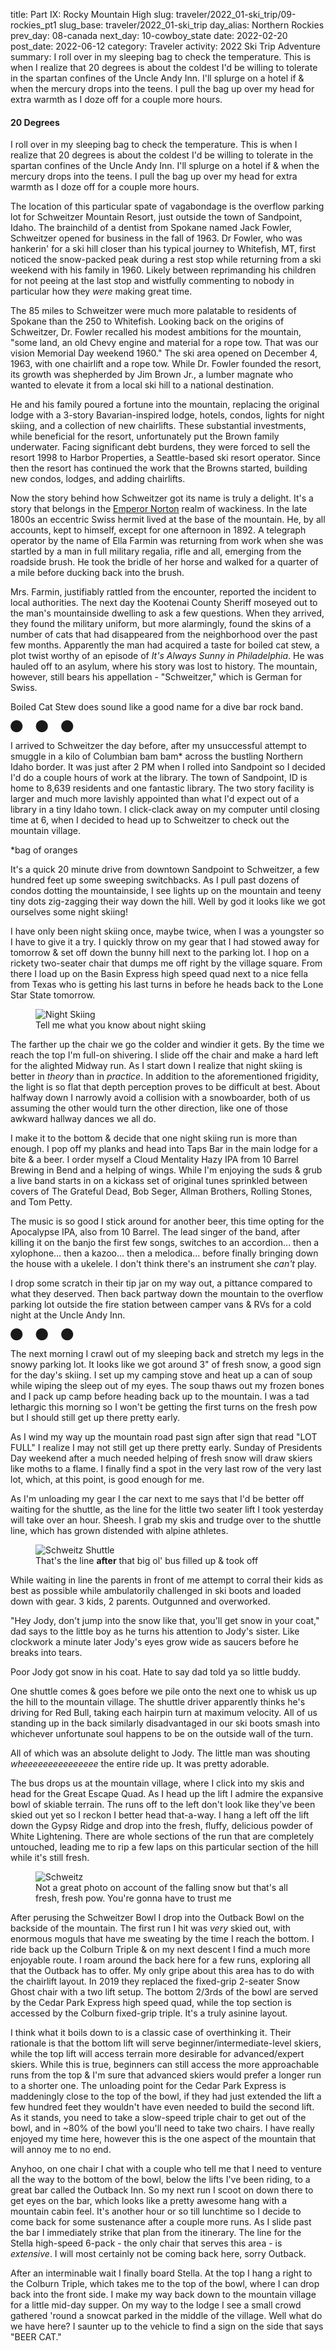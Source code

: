title: Part IX: Rocky Mountain High
slug: traveler/2022_01-ski_trip/09-rockies_pt1
slug_base: traveler/2022_01-ski_trip
day_alias: Northern Rockies
prev_day: 08-canada
next_day: 10-cowboy_state
date: 2022-02-20
post_date: 2022-06-12
category: Traveler
activity: 2022 Ski Trip Adventure
summary: I roll over in my sleeping bag to check the temperature. This is when I realize that 20 degrees is about the coldest I'd be willing to tolerate in the spartan confines of the Uncle Andy Inn. I'll splurge on a hotel if & when the mercury drops into the teens. I pull the bag up over my head for extra warmth as I doze off for a couple more hours.

<h4 class="article-subheader">20 Degrees</h4>
I roll over in my sleeping bag to check the temperature. This is when I realize
that 20 degrees is about the coldest I'd be willing to tolerate in the spartan
confines of the Uncle Andy Inn. I'll splurge on a hotel if & when the mercury
drops into the teens. I pull the bag up over my head
for extra warmth as I doze off for a couple more hours.

The location of this particular spate of vagabondage is the overflow parking lot
for Schweitzer Mountain Resort, just outside the town of Sandpoint, Idaho. The
brainchild of a dentist from Spokane named Jack Fowler, Schweitzer opened for business
in the fall of 1963. Dr Fowler, who was hankerin' for a ski hill closer than his typical
journey to Whitefish, MT, first noticed the snow-packed peak during a rest
stop while returning from a ski weekend with his family in 1960. Likely
between reprimanding his children for not peeing at the last stop and wistfully
commenting to nobody in particular how they *were* making great time.

The 85 miles to Schweitzer were much more palatable to residents of Spokane than
the 250 to Whitefish. Looking back on the origins of Schweitzer, Dr. Fowler
recalled his modest ambitions for the mountain, "some land, an old Chevy engine
and material for a rope tow. That was our vision Memorial Day weekend 1960." The
ski area opened on December 4, 1963, with one chairlift and a rope tow. While
Dr. Fowler founded the resort, its growth was shepherded by
Jim Brown Jr., a lumber magnate who wanted to elevate it from a local
ski hill to a national destination.

He and his family poured a fortune into the mountain, replacing the original
lodge with a 3-story Bavarian-inspired lodge, hotels, condos, lights for night
skiing, and a collection of new chairlifts. These substantial investments, while
beneficial for the resort, unfortunately put the Brown family underwater. Facing
significant debt burdens, they were forced to sell the resort 1998 to Harbor
Properties, a Seattle-based ski resort operator. Since then the resort has
continued the work that the Browns started, building new condos, lodges, and
adding chairlifts.

Now the story behind how Schweitzer got its name is truly a delight. It's a
story that belongs in the
<a href="/traveler/2022_01-ski_trip/03-wine.html?id=gg-bridge" target="_blank" rel="noopener noreferrer">Emperor Norton</a>
realm of wackiness. In the late 1800s an eccentric Swiss hermit lived at the base of
the mountain. He, by all accounts, kept to himself, except for one afternoon in
1892. A telegraph operator by the name of Ella Farmin was returning from work
when she was startled by a man in full military regalia, rifle and all, emerging
from the roadside brush. He took the bridle of her horse and walked for a
quarter of a mile before ducking back into the brush.

Mrs. Farmin, justifiably rattled from the encounter, reported the incident to
local authorities. The next day the Kootenai County Sheriff moseyed out to
the man's mountainside dwelling to ask a few questions. When they arrived, they
found the military uniform, but more alarmingly, found the skins of a
number of cats that had disappeared from the neighborhood over the past few
months. Apparently the man had acquired a taste for boiled cat stew, a plot
twist worthy of an episode of *It's Always Sunny in Philadelphia*. He was hauled
off to an asylum, where his story was lost to history. The mountain, however,
still bears his appellation - "Schweitzer," which is German for Swiss.

Boiled Cat Stew does sound like a good name for a dive bar rock band.

<p class="section-divider my-4">&#11044;&emsp;&ensp;&#11044;&emsp;&ensp;&#11044;</p>

I arrived to Schweitzer the day before, after my unsuccessful attempt to smuggle
in a kilo of Columbian bam bam\* across the bustling Northern Idaho border. It
was just after 2 PM when I rolled into Sandpoint so I decided I'd do a couple
hours of work at the library. The town of Sandpoint, ID is home to 8,639
residents and one fantastic library. The two story facility is larger and much
more lavishly appointed
than what I'd expect out of a library in a tiny Idaho town. I click-clack away
on my computer until closing time at 6, when I decided to head up to Schweitzer
to check out the mountain village.

\*bag of oranges

It's a quick 20 minute drive from downtown Sandpoint to Schweitzer, a few
hundred feet up some sweeping switchbacks. As I pull past dozens of
condos dotting the mountainside, I see lights up on the mountain and teeny
tiny dots zig-zagging their way down the hill. Well by
god it looks like we got ourselves some night skiing!

I have only been night skiing once, maybe twice, when I was a youngster so I
have to give it a try. I quickly throw on my gear that I had stowed away for
tomorrow & set off down the bunny hill next to the parking lot. I hop on a
rickety two-seater chair that dumps me off right by the village square. From there I load up
on the Basin Express high speed quad next to a nice fella from Texas who is
getting his last turns in before he heads back to the Lone Star State tomorrow.

<figure class="figure container-fluid">
  <img class="figure-img img-fluid mt-2 rounded" src="/theme/images/traveler/2022_01-ski_trip/rock1_night_skiing.jpeg" alt="Night Skiing">
  <figcaption class="figure-caption">Tell me what you know about night skiing</figcaption>
</figure>

The farther up the chair we go the colder and windier it gets. By the time we
reach the top I'm full-on shivering. I slide off the chair and make a hard left
for the alighted Midway run. As I start down I realize that night skiing
is better in *theory* than in *practice*. In addition to the aforementioned
frigidity, the light is so flat that depth perception proves to be difficult at
best. About halfway down I narrowly avoid a collision with a snowboarder, both of
us assuming the other would turn the other direction, like one of those awkward
hallway dances we all do.

I make it to the bottom & decide that one night skiing run is more than enough.
I pop off my planks and head into Taps Bar in the main lodge for
a bite & a beer. I order myself a Cloud Mentality Hazy IPA from 10 Barrel
Brewing in Bend and a helping of wings. While I'm enjoying the suds & grub a
live band starts in on a kickass set of original tunes sprinkled between covers
of The Grateful Dead, Bob Seger, Allman Brothers, Rolling Stones, and Tom Petty.

The music is so good I stick around for another beer, this time opting for the
Apocalypse IPA, also from 10 Barrel. The lead singer of the band, after killing
it on the banjo the first few songs, switches to an accordion... then a
xylophone... then a kazoo... then a melodica... before finally bringing
down the house with a ukelele. I don't think there's an instrument she *can't*
play.

I drop some scratch in their tip jar on my way out, a pittance compared to what
they deserved. Then back partway down the mountain to the overflow parking lot
outside the fire station between camper vans & RVs for a cold night
at the Uncle Andy Inn.

<p class="section-divider my-4">&#11044;&emsp;&ensp;&#11044;&emsp;&ensp;&#11044;</p>

The next morning I crawl out of my sleeping back and stretch my legs in the
snowy parking lot. It looks like we got around 3" of fresh snow, a
good sign for the day's skiing. I set up my camping stove and heat up a can of
soup while wiping the sleep out of my eyes. The soup thaws out my frozen bones
and I pack up camp before heading back up to
the mountain. I was a tad lethargic this morning so I won't be getting the first
turns on the fresh pow but I should still get up there pretty early.

As I wind my way up the mountain road past sign after sign that read "LOT FULL" I
realize I may not still get up there pretty early. Sunday of Presidents Day
weekend after a much needed helping of fresh snow will draw skiers like moths to
a flame. I finally find a spot in the very last row of the very last lot, which,
at this point, is good enough for me.

As I'm unloading my gear I the car next to me says that I'd be better off
waiting for the shuttle, as the line for the little two seater lift I took
yesterday will take over an hour. Sheesh. I grab my skis and trudge over to the
shuttle line, which has grown distended with alpine athletes.

<figure class="figure">
  <img class="figure-img img-fluid mt-2 rounded" src="/theme/images/traveler/2022_01-ski_trip/rock1_shuttle.jpeg" alt="Schweitz Shuttle">
  <figcaption class="figure-caption">That's the line <b>after</b> that big ol'
	bus filled up & took off</figcaption>
</figure>

While waiting in line the parents in front of me attempt to corral their kids as
best as possible while ambulatorily challenged in ski boots and loaded down with
gear. 3 kids, 2 parents. Outgunned and overworked.

"Hey Jody, don't jump into the snow like that, you'll get snow in your coat,"
dad says to the little boy as he turns his attention to Jody's sister. Like
clockwork a minute later Jody's eyes grow wide as saucers before he breaks into
tears.

Poor Jody got snow in his coat. Hate to say dad told ya so little buddy.

One shuttle comes & goes before we pile onto the next one to whisk us up the
hill to the mountain village. The shuttle driver apparently thinks he's
driving for Red Bull, taking each hairpin turn at maximum velocity. All
of us standing up in the back similarly disadvantaged in our ski boots smash
into whichever unfortunate soul happens to be on the outside wall of the turn.

All of which was an absolute delight to Jody. The little man was shouting
*wheeeeeeeeeeeeeee* the entire ride up. It was pretty adorable.

The bus drops us at the mountain village, where I click into my skis and head
for the Great Escape Quad. As I head up the lift I admire the expansive bowl
of skiable terrain. The runs off to the left don't look like they've been skied
out yet so I reckon I better head that-a-way. I hang a left off the lift down
the Gypsy Ridge and drop into the fresh, fluffy, delicious powder of White
Lightening. There are whole sections of the run that are completely untouched,
leading me to rip a few laps on this particular section of the hill while it's
still fresh.

<figure class="figure">
  <img class="figure-img img-fluid mt-2 rounded" src="/theme/images/traveler/2022_01-ski_trip/rock1_schweitz.jpeg" alt="Schweitz">
  <figcaption class="figure-caption">Not a great photo on account of the falling
	snow but that's all fresh, fresh pow. You're gonna have to trust me</figcaption>
</figure>

After perusing the Schweitzer Bowl I drop into the Outback Bowl on the
backside of the mountain. The first run I hit was *very* skied out, with
enormous moguls that have me sweating by the time I reach the bottom. I ride
back up the Colburn Triple & on my next descent I find a much more enjoyable
route. I roam around the back here for a few runs, exploring all that the
Outback has to offer. My only gripe about this area has to do with the
chairlift layout. In 2019 they replaced the fixed-grip 2-seater Snow Ghost chair
with a two lift setup. The bottom 2/3rds of the bowl are served by the Cedar
Park Express high speed quad, while the top section is accessed by the Colburn
fixed-grip triple. It's a truly asinine layout. 

I think what it boils down to is a classic case of overthinking it. Their
rationale is that the bottom lift will serve beginner/intermediate-level skiers,
while the top lift
will access terrain more desirable for advanced/expert skiers. While this is
true, beginners can still access the more approachable runs from the top & I'm sure
that advanced skiers would prefer a longer run to a shorter one. The unloading
point for the Cedar Park Express is maddeningly close to the top of the bowl, if
they had just extended the lift a few hundred feet they wouldn't have even
needed to build the second lift. As it stands, you need to take a slow-speed
triple chair to get out of the bowl, and in ~80% of the bowl you'll need to take
two chairs. I
have really enjoyed my time here, however this is the one aspect of the
mountain that will annoy me to no end.

Anyhoo, on one chair I chat with a couple who tell me that I need to
venture all the way to the bottom of the bowl, below the lifts I've
been riding, to a great bar called the Outback Inn. So my next run I scoot on
down there to get eyes on the bar, which looks like a pretty awesome hang with a
mountain cabin feel. It's another hour or so till lunchtime so I decide to come
back for some sustenance after a couple more runs. As I slide past the bar I
immediately strike that plan from the itinerary. The line for the Stella
high-speed 6-pack - the only chair that serves this area - is *extensive*. I
will most certainly not be coming back here, sorry Outback.

After an interminable wait I finally board Stella. At the top I hang a right to
the Colburn Triple, which takes me to the top of the bowl, where I can drop back
into the front side. I make my way back down to the mountain village for a
little mid-day supper. On my way to the lodge I see a small crowd gathered
'round a snowcat parked in the middle of the village. Well what do we have
here? I saunter up to the vehicle to find a sign on the side that says "BEER CAT."

<div style="width:80%; height:0; padding-bottom:60%; position:relative; margin: 0 auto;">
	<div class="tenor-gif-embed" data-postid="18418528" data-share-method="host" data-aspect-ratio="1.43498" data-width="100%"></div>
	<script type="text/javascript" async src="https://tenor.com/embed.js"></script>
</div>

10 Barrel Brewing teamed up with pro snowboarder and amateur handyman Mike
Basich to create a beer bar on wheels... Or, rather, tracks. He documented the
process of building out the Beer Cat, have a look.

<iframe class="col-12 video-div mb-3" height="400" src="https://www.youtube.com/embed/K56Bm8L9FRg" title="YouTube video player" frameborder="0" allow="accelerometer; autoplay; clipboard-write; encrypted-media; gyroscope; picture-in-picture" allowfullscreen></iframe>

I scoot up to the Cat and order myself a Nature Calls Mountain IPA. I enjoy the
tasty suds on the brick-lined streets of Schweitzer Village, the first beer I've
ever enjoyed from a snow-based conveyance.

<figure class="figure">
  <div class="row">
    <div class="col-6">
      <img class="figure-img img-fluid mt-2 rounded" src="/theme/images/traveler/2022_01-ski_trip/rock1_beer_cat1.JPEG" alt="Beer Cat">
    </div>
    <div class="col-6">
      <img class="figure-img img-fluid mt-2 rounded" src="/theme/images/traveler/2022_01-ski_trip/rock1_beer_cat2.JPEG" alt="Beer Cat">
    </div>
  </div>
  <figcaption class="figure-caption">DO get mobile!</figcaption>
</figure>

After lunch I make my way up to the Lakeview Triple chair, which access some
great advanced terrain at the top of the Schweitzer Bowl. The line for the chair
is non-existent and the snow is fantastic. I take 5-6 spins over here, my only
complaint being the brevity of the runs. I finish out the day exploring the rest
of the Schweitzer Bowl before calling it a day. A respectable 24,525 vertical
feet.

I unstrap the planks and take a load off with a Schweitzer Apr&egrave;s pilsner
at Taps. Sometimes a beer just hits different after a day of hard skiing. After
savoring the cold cruiser I make my way down to the car for the short drive to
Spokane, WA. My friend and former co-worker Matt and his lovely wife Caitlin
have graciously opened their home to this scraggly rambler living off the road.
After sleeping in my car last night I am certainly not too proud to take them up
on it.

<h4 class="article-subheader">Spokane</h4>

<iframe src="https://www.google.com/maps/embed?pb=!1m28!1m12!1m3!1d737433.4289185206!2d-117.38445771520384!3d48.02071607830927!2m3!1f0!2f0!3f0!3m2!1i1024!2i768!4f13.1!4m13!3e0!4m5!1s0x5363ce33bcca5687%3A0x6b38ae96d701aeee!2sSchweitzer%2C%20Schweitzer%20Mountain%20Road%2C%20Sandpoint%2C%20ID!3m2!1d48.367975699999995!2d-116.62274409999999!4m5!1s0x5361de8fa7347d63%3A0xc3a62004f5d8a26a!2sLiberty%20Lake%2C%20WA!3m2!1d47.6743428!2d-117.1124241!5e1!3m2!1sen!2sus!4v1657280051906!5m2!1sen!2sus" width="100%" height="450" style="border:0;" allowfullscreen="" loading="lazy" referrerpolicy="no-referrer-when-downgrade" class="my-3"></iframe>

My consummate hosts moved to Hooptown USA in the summer of 2021, when Caitlin
matriculated to the
Elson S. Floyd College of Medicine at Wazzu-Spokane. It's a nice, easy 90 minute
drive to their place, where I roll up
just before suppertime. I am greeted at the door by their adorable dog Barley,
who gets a full complement of scratches and pets. The human residents receive
hugs. It's been a few years since we've seen each other so we have plenty to
catch up on. Matt mostly about groundbreaking developments in protein powder
technology and bicep curl techniques*; Caitlin about her studies and how much of
the Krebs Cycle she can recall.

*We actually had many substantive, erudite conversations. Matt is a great dude.
I'm just contractually obligated to make jokes about his beefcakery. It is in no
way a feeble attempt to deflect feelings of envious inadequacy related to his
ceaseless accumulation of sculpted, lean mass. I would never.

<figure class="figure">
  <img class="figure-img img-fluid mt-2 rounded" src="/theme/images/traveler/2022_01-ski_trip/rock1_barley.jpeg" alt="Barley">
  <figcaption class="figure-caption">Don't act coy with me!</figcaption>
</figure>

I worked up an appetite on the slopes so we load up and head to Daft
Badger Brewing for supper just across the Idaho border in Couer d'Alene. I
order myself the pulled pork sandwich and a Mosaic SMASH IPA to warsh it down.
We continue to reminisce over dinner, waxing poetic about the halcyon days of
the San Antonio office. *Those were the days.*

After supper we head back to the house & chat a bit more before hitting the
sack. The next morning I wake up & rumble into the kitchen for some coffee.

"Mornin!" Caitlin cheerily greets me as she fixes me a cup o' joe. "Have you
ever heard of Lookout Pass?"

"Sure haven't"

"It's a little local ski area about an hour from here, I just read that they got
a foot of fresh snow last night."

<div style="width:80%; height:0; padding-bottom:65%; position:relative; margin: 0 auto;">
	<iframe src="https://giphy.com/embed/CUbiYQbsKSGAM" width="100%" height="100%" style="position:absolute" frameBorder="0" class="giphy-embed" allowFullScreen></iframe>
</div>

I'm out the door before they can even say bye. The ski area is 80 miles straight
down I-80 East. The road is a bit slick in patches but nothin' the ol' Nissan
can't handle. I arrive to find the parking lot completely full, with snowplows
clearing spots in the overflow area. I gear up and make the long trudge up a slight
incline to the lodge. I purchase a modestly priced day pass and slide down to
the Peak 1 Quad.

I hop on the chair & start chatting with a couple fellas who also made the
drive over from Spokane this morning. I ask advice for a first timer & they
tell me the Big Dipper run on the North Side has been
skiing great. We reach the top & I thank them for their intel and head towards
Big Dipper. Or so I thought. I get a little turned
around and bomb down a run by the name of Hercules instead. To be fair with a
foot of fresh snow it really doesn't matter which run you go down, it's going to
be epic. Hercules is a pretty kickass name anyhow.

<figure class="figure">
	<div style="width: 60%; position: relative; margin: 0 auto;">
		<img class="figure-img img-fluid mt-2 rounded" src="/theme/images/traveler/2022_01-ski_trip/rock1_lookout.jpeg" alt="Lookout Pass">
		<figcaption class="figure-caption">The good stuff</figcaption>
	</div>
</figure>

In a stark contrast to the corporate ski resorts I've been frequenting with my
Ikon, Lookout Pass has a local mountain charm. No glitz. No glamor. Just good, hard
skiing. It's the kind of place from 80s ski movies where everyone knows each
other, drinks cheap beer, and plots against the evil corporate developers planning
to turn the mountain into a Starbucks.

The lifts don't run as fast as the high speed quads & 6-packs, but that just
leaves more time for chatting with the locals. And it's mostly locals here at
this little hill on the Idaho-Montana border. And when I say on the border I
mean *on the border*. Half of the runs are in Idaho & half are in Montana. I
didn't hear any jawing from Idaho or Montana residents about which runs are
better but I have to imagine it
occurs. At least if people as immature as I live 'round these parts.

All of the runs trundle away from the same peak in different directions, so
you don't really need a trail map. You just throw yourself off the top until
you reach a lift & ride it back up. It would seem impossible to get lost here
but I'd put it at even odds that my mother would somehow find a way. Whatever
the case, it makes for a very symmetrical elevation trace on SkiTracks.

<figure class="figure">
  <div class="row">
    <div class="col-6">
      <img class="figure-img img-fluid mt-2 rounded" src="/theme/images/traveler/2022_01-ski_trip/rock1_lookout_trax.JPEG" alt="Lookout Pass">
    </div>
    <div class="col-6">
      <img class="figure-img img-fluid mt-2 rounded" src="/theme/images/traveler/2022_01-ski_trip/rock1_schweitz_trax.JPEG" alt="Schweitzer">
    </div>
  </div>
  <figcaption class="figure-caption">Lookout Pass on the left up-down-up-down.
	Yesterday's stats at Schweitzer on right for comparison. 825' avg. vertical vs
	1,290' avg. vertical.</figcaption>
</figure>

None of which is to say that the skiing is subpar. I would love to have this as
my local mountain. And this is the best snow I've had the entire trip. I am
happy as a hippo.

<figure class="figure">
  <img class="figure-img img-fluid mt-2 rounded" src="/theme/images/traveler/2022_01-ski_trip/rock1_lookout_map.jpeg" alt="Lookout Pass">
  <figcaption class="figure-caption">A real state-straddler</figcaption>
</figure>

I spend the afternoon cruising the wide open bowl on the frontside of the
mountain, occasionally popping into some nice glades with beautiful fluffy
powder. As the day comes to a close I just continue my final run past the lodge
and through the snowy parking lot all the way to my car. Thank goodness the
whole lot slopes downhill, skiing in two different states in a single day can
really take it out of you!

I encounter a minor snafu while loading up my gear when my rooftop cargo box
won't lock. It's about 10 degrees outside, which turns my poor hands into
icicles while trying to torque the little key. I curse the obstinate cargo box,
reluctant to release the key from its labyrinthine chamber. I capitulate before
catching frostbite and duck into the car for about 10 minutes to warm up my
paws. The second try is a charm, but not without a significant struggle and more
cursing.

I make it back to Matt & Caitlin's before sundown, just as Muscle Milk Matt is
heading to the gym. He invites me to join him as the gymnasium has a hot tub
where I can soak my sore muscles. Y'damn right. We check in at the front
counter, where I pay the $10 vigorish for a day pass. I head to the locker room
to change into my trunks before a hastily scribbled sign triggers an overwhelming
tsunami of despair in my soul.

SPA TEMPORARILY OUT OF ORDER. SORRY FOR THE INCONVENIENCE.

Sunofabitch.

I was really looking forward to stewing in a sweltry pool of stagnant water with
a group of septuagenarians. Well at least my chance of catching MRSA has dropped
precipitously. I wait in the lobby while Matt gets his swole on, never one to
get in the way of a fellow brother in iron's gainzzz. After the gym we head back
to the house for Barley's birthday dinner. We give the birthday girl all the
love & affection she deserves.

<figure class="figure">
  <div class="row">
    <div class="col-6">
      <img class="figure-img img-fluid mt-2 rounded" src="/theme/images/traveler/2022_01-ski_trip/rock1_barley_bday1.JPG" alt="Barley">
    </div>
    <div class="col-6">
      <img class="figure-img img-fluid mt-2 rounded" src="/theme/images/traveler/2022_01-ski_trip/rock1_barley_bday2.JPG" alt="Barley">
    </div>
  </div>
  <figcaption class="figure-caption">A dignified dame</figcaption>
</figure>

The next morning we\* brainstorm the day's Wordle over coffee. One of Caitlin's
classes has organized a Wordle competition and she's near the top of the pack.
After a few minutes of deliberations, we\*\* solve the puzzle on the second try.
An outstanding result that will keep her near the top of the leaderboard. That's
trusting the process.

\*I contributed nothing of value

\*\*Again, I'm using the first-person point of view very liberally here

After the big win Matt agrees to stand in as tour guide for the cosmopolis of
Spokane. We make the short drive into town and start with lunch at an
outstanding Thai place. After Xāh̄ār klāngwạn we head to the center of downtown for a spate of
aimless ambling. We cruise through Riverside Park, past art installations and
pavilions towards the sounds of crashing water.

We stop at A Place of Truths Plaza, a viewpoint overlooking the lower Spokane
Falls and the graceful arches of the Monroe Street Bridge. Bridge you say?

<figure class="figure">
  <img class="figure-img img-fluid mt-2 rounded" src="/theme/images/traveler/2022_01-ski_trip/rock1_spokane.jpeg" alt="Spokane">
  <figcaption class="figure-caption">At least John Stockton had a nice view
	while not learning about vaccinology</figcaption>
</figure>

The Monroe Street Bridge spans 896 feet over the Spokane River, the longest
concrete arch bridge in the US and third longest in the world when it was
completed in 1911. The stately bridge was designed by Spokane City Engineer
John Chester Ralston, supervised by city engineers, and built by local labor
crews, a truly home-grown masterpiece. The bridge also sports pedestrian
walkways on either side, complete with covered pavilions boasting
life-sized bas-relief bison skulls at each pier point of the main arch. I'll
never tire of the elegant shape of an arch bridge.

<figure class="figure">
  <img class="figure-img img-fluid mt-2 rounded" src="/theme/images/traveler/2022_01-ski_trip/rock1_spokane_skull.jpeg" alt="Bridge skull">
  <figcaption class="figure-caption">Not my picture, but you get the idea</figcaption>
</figure>

After admiring Spokane's civic achievements we stroll over to the Washington
Water Power building, the former site of a hydroelectric generation plant
built in 1890. Like a
couple of scofflaws we step over a chain alerting us that the park is closed due
to the snowy conditions. We walk right up to the water's edge for a better view
of the falls. A sharp gust blows off the river that chills us to the bone. Yeah, I
think I've had enough of the park. We set off back towards the car,
straight into the teeth of an unrelenting wind. By the time we make it back my
body is shivering like a wobbly washing machine on spin cycle.

Then it's back to the homestead for my last night in Spokane, which *totally*
sounds like a country song.

<p class="mx-4 fst-italic">
	Watchin' our breath in the cold mountain night<br>
	Sayin' without knowin' it's gonna be all right<br>
	Layin' in the arms of my sweetheart LuAnne<br>
	Tonight is all we got, it's my last night in Spokane
</p>

Or somethin' like that.

Just gotta find a nice young lady named LuAnne

Back at the house we have supper before a couple games of Dominion. It's my first
time playing so I certainly don't win but it's a lot of fun. It's easy to set
up, the games are quick, and the permutations are nearly infinite so you can't
just hone in on a certain strategy. This is a game I will definitely be
purchasing. After getting demolished one final time I hit the sack to rest up
for my drive tomorrow.

Cousin Randy is flying into Bozeman tomorrow for a few days of skiing Big Sky
with me. His flight is scheduled for 12 noon and the drive is 6 hours, which
means I'll have to leave at 5 AM to beat him there, accounting for the timezone
change, of course. We'll see about that.

<h4 class="article-subheader">Big Sky Bound</h4>
My alarm squawks bright & early and I lethargically peel myself out of bed after
a few smashes of that snooze button. My torpor continues as I languidly load
the car and shove off right at 6:30. Sorry Rand, at least the views from the
BZN airport are amazing.

The directions from Google Maps are pretty straightforward.

1. Get on I-90 E.
2. Follow I-90 for 375 miles to exit 299.
3. Follow Airway Blvd to Gallatin Field Rd.

I think I can figure that out.

<iframe src="https://www.google.com/maps/embed?pb=!1m28!1m12!1m3!1d6053845.564126982!2d-118.61247497213746!3d46.656968705916114!2m3!1f0!2f0!3f0!3m2!1i1024!2i768!4f13.1!4m13!3e0!4m5!1s0x5361de8fa7347d63%3A0xc3a62004f5d8a26a!2sLiberty%20Lake%2C%20WA!3m2!1d47.6743428!2d-117.1124241!4m5!1s0x534538730bf6a29d%3A0xc00073ee50bbeaeb!2sBozeman%20Yellowstone%20International%20Airport%20BZN%2C%20850%20Gallatin%20Field%20Rd%2C%20Belgrade%2C%20MT%2059714!3m2!1d45.7784043!2d-111.1612273!5e1!3m2!1sen!2sus!4v1657320472039!5m2!1sen!2sus" width="100%" height="450" style="border:0;" allowfullscreen="" loading="lazy" referrerpolicy="no-referrer-when-downgrade"></iframe>

About 20 miles east of town I pass by the beautiful vistas of Lake Couer d'Alene,
which was completely obscured by snow the other day when I rolled through on my
way to Lookout Pass. Which, speak of the devil, I pass right by about
60 more miles down the road.

As I'm winding through the Rattlesnake Mountains of the Lolo National Forest I
glance down at my car's thermometer.

***-17&deg;F***.

Holy smokes.

Speaking of smoke, it's so cold outside that the frigid waters of the St. Regis
River are smoking like a hot tub. The heat from my body has
created a thin layer of ice on the inside of my window. It's not
just cold, it's *fucking cold*.

<figure class="figure">
  <img class="figure-img img-fluid mt-2 rounded" src="/theme/images/traveler/2022_01-ski_trip/rock1_bs_window.jpeg" alt="Window ice">
  <figcaption class="figure-caption">First time I've ever seent that</figcaption>
</figure>

About 15 minutes from the airport I get a text from Randy that they just landed.
Looks like I'm not the only one running late today. I pull up to the terminal
to wait for Rand to emerge.

And wait...

And wait...

It's nearly 45 minutes before he
steps out into the brisk Montana air. We'll just blame their laggardly baggage
handling system on supply chain issues. Or wait, is it that nobody wants to work
anymore? Has to be one of those. They seem to assuage all episodes of
disproportionate indignation these days.

I give Randy a big bear hug & load his gear into the car. We set our course for
the Mountainview Lodge a few miles north of downtown Bozeman, one of the very few
reasonable accommodation options. The most modestly priced room in
downtown Bozeman is over $600/night and if we want to get near the ski hill it
would set us back over a grand. This is my fourth time coming to Big Sky and I
have never seen prices even approach this level of lunacy. I've always stayed
right by the mountain for a decent rate. Hell last year we got a ski-in/ski-out
joint. This time we'll have to drive nearly an hour each way. Dadgum.

We drop our bags at the hotel and head towards downtown Bozeman, a delightful little
mountain town with stone buildings, ski shops, saloons, and boutique stores
where you can spend a small fortune trying to look like a cowboy caricature from
Yellowstone. Speaking of which, as we near downtown Randy asks how far it is to
Yellowstone. I know the north entrance is just south of here a piece and after consulting
Google Maps it appears to be an hour and a half. Since we have nothing better to
do we decide to bomb down there to check it out.

We head east for 25 miles to the Yellowstone River Valley, just to the east of
the Gallatin Canyon, home of Big Sky. We are treated to stunning views of two
dramatic ridges of mountain peaks flanking a wide valley dotted with farms. As
we're driving we begin to notice the road conditions deteriorating. Before we
know it the entire road is covered in a layer of snow & ice. The sun is starting
to sink low in the sky & we find out that it will set just after we get to the
park. So it will be cold, we won't be able to see much at the park, and the entire drive
back to Bozeman will be in the dark. After a quick discussion we make the
prudent decision to cut our losses & turn back now.

We probably should have thought of that before setting off on this foolish
endeavor, but sometimes you just gotta give into your impulses. And we got some
great views anyhow.

We make it back to the hotel and decide to have supper at the 19th Hole Bar &
Grill right next door. I order myself a Haze Trip Hazy IPA from Bozeman
Brewing and a jerk mango chicken sandwich that's surprisingly good for a little
pub-grub watering hole on the outskirts of town. After supper we hit the sack,
ready for some Big Sky skiing.

<p class="section-divider my-4">&#11044;&emsp;&ensp;&#11044;&emsp;&ensp;&#11044;</p>
"Well the crazy bastard actually did it"

"Huh?"

"Putin. He invaded Ukraine this morning"

"Well shit, that's not good"

We lethargically pull on our ski gear while watching the news and doomscrolling
Twitter. We head down to the lobby for some coffee & brekky before our southerly
trip to the heart of the Madison Range. As we emerge from the sliding doors of
the hotel the needle of a thermometer catches my attention. 0&deg;F. It's gonna
be a cold one out there.

<figure class="figure">
  <img class="figure-img img-fluid mt-2 rounded" src="/theme/images/traveler/2022_01-ski_trip/rock1_thermometer.jpeg" alt="Cold">
  <figcaption class="figure-caption">Is it? Is it gonna be a cold one out there,
  Wally!!???</figcaption>
</figure>

Randy and I hit the road, winding through the scenic ravines of the
Gallatin River canyon. Fortunately the roads are clear.
Unfortunately we're behind a semi truck that refuses to use the
roadside pullouts so we're forced to trudge along at 30 mph the entire way.

After an intolerably slow drive with a car train stretching as far as the eye
can see we finally make the left turn into Big Sky - the place where the ski
bug bit me right in the ass back in 2018. As I mentioned, this is my fourth
journey to The Biggest Skiing in America. The second was the first weekend in
2020, right before everything shut the fuck down, and the third was February
2021 after I caught the plague & my immaculate immune system was on full
alert.

I absolutely love Big Sky. I would probably consider this my home mountain.
After that first trip I was talking among the fellas how great it was and the
gals encouraged buying a vacation home there. We kicked the tires on it but
didn't get too far down the road but boy do I wish we had. That sucker
would have probably at least doubled in value. Y'know hindsight and all that.

We find a parking space and get all geared up. Geared up and layered up. Layers are
essential today with these bone chilling temps. Speaking of which, when I open
the cargo box I find that the delicious bottles of wine I purchased in
<a href="/traveler/2022_01-ski_trip/07-redwood.html?id=wine" target="_blank" rel="noopener noreferrer">Oregon</a> are not a fan of the cold either. Pretty dumb to leave
them out in the cold, although it honestly didn't even cross my mind. Glad they
were in the cargo box & not inside the car at least.

<figure class="figure">
  <img class="figure-img img-fluid mt-2 rounded" src="/theme/images/traveler/2022_01-ski_trip/rock1_wine.jpeg" alt="Wine">
  <figcaption class="figure-caption">Well that's unfortunate</figcaption>
</figure>

The shuttle swings around and we hop on for the short ride to the hill. This is
when my enthusiasm for Big Sky begins to wane. When we first came here in 2018
there were some nice amenities, sure, but it was
mostly about the skiing. You still felt a bit grimy walking into Scissorbill's
Saloon. By the grace of god Scissorbill's is still here, however around it has
sprung up bistros, gastropubs, caf&eacute;s,
boutiques, lounges, and ristorantes. It's sickening.

When Covid hit, one of the pyrrhic beneficiaries of the disgorging of the
roiling masses of jagoffs from Northern California was Bozeman, MT. Its housing
supply bulged at the seams, causing skyrocketing prices that are displacing
locals and making it nearly impossible for service sector workers to find a
place to live. A Bozeman local even took to "<a href="https://www.kbzk.com/news/local-news/man-using-cardboard-sign-begging-people-to-sell-him-a-home-settling-into-new-house"
target="_blank" rel="noopener noreferrer">begging</a>"
for a home, having been outbid for dozens of others.

As we slide up to the Swift Current chair we see the temperature is still
hovering around 0 &deg;F at the base, -5 &deg;F at the summit. *Frigid*. The
Swift Current, which used to be a high-speed quad, has been
upgraded this year to a high-speed 6-pack with heated seats and a bubble visor.
The seating capacity of the chair has increased by 50% yet the line is ridiculously
long. It's the longest line I've seen anywhere at Big Sky. What in the hell is
happening to my beloved mountain?? I came here for the skiing not for the heated
seats. The "Don't Vail Big Sky" sticker I saw my first time is really hitting
different right now. I'm a flatlander from Oklahoma but this place holds a special
place in my cold, dark heart. As one of the gentrifying outsiders I hate to see
all these gentrifying outsiders ruin my home of one-week-a-year.

As Randy and I make our way to the top we hear some Boston accents. For
fucks sake, we're getting gentrified by *Massholes*. Californians are bad enough
but *Massholes*?? If it weren't for this bubble I might just peel out of this
contraption and leave these suckers behind.

We find out that they are the reason for the huge line, apparently everyone on
the East Coast is on their "winter break" from school and they all decided to
come to Big Sky. Fuckin East Coast elite shitheads. What the hell is winter
break anyways? Kids these days are soft.

We finally reach the top and peel off to the right for the Powder Seeker lift.
This lift accesses a wide bowl of great terrain & one of my favorite places to
run laps. The top of this lift also accesses the Lone Peak
Tram, a cableway strung from the top of Lone Peak that
shuttles two glorified buckets to and fro up a sheer vertical face to an
elevation of 11,150'. On a clear day you can see three states and two national
parks. Most of the best skiing at Big Sky spreads out from the top of the tram.
Unfortunately that makes it a popular destination and wait times have been
known to eclipse two hours.

<figure class="figure">
  <img class="figure-img img-fluid mt-2 rounded" src="/theme/images/traveler/2022_01-ski_trip/rock1_ps_bowl.JPG" alt="Powder Seeker">
  <img class="figure-img img-fluid mt-2 rounded" src="/theme/images/traveler/2022_01-ski_trip/rock1_tram.JPG" alt="Lone Peak Tram">
  <figcaption class="figure-caption">Top: the Powder Seeker Bowl.
  <br>
  Bottom: the view looking up the tram line towards Lone Peak</figcaption>
</figure>

This year the corporate bigwigs running the mountain have decided to begin
charging for access to the tram. Today it's $80. Yikes. When we
reach the top I peek over to the tram and see that the line at least an hour
long. $80 and an hour wait for each ride. Double yikes. I'd love to show Randy
the outstanding views and killer lines from the top but it's hard to justify.
If it were $80 and no wait or an hour wait and no charge I think we'd give it a
look. But not both. Ain't nobody got time for that.

<figure class="figure">
  <img class="figure-img img-fluid mt-2 rounded" src="/theme/images/traveler/2022_01-ski_trip/rock1_lone_peak1.JPG" alt="Lone Peak">
  <img class="figure-img img-fluid mt-2 rounded" src="/theme/images/traveler/2022_01-ski_trip/rock1_lone_peak2.jpg" alt="Lone Peak">
  <figcaption class="figure-caption">A couple views from the top of Lone Peak
  from a former trip</figcaption>
</figure>

So we take a few laps on Powder Seeker before heading over to Moonlight
Basin. This isn't my favorite area, the skiing is just ok
and a ton of runs funnel down to a single lift, which results in some pretty
long lines for the Six Shooter chair. But I figure I should
show Randy the whole mountain while he's up here. As we're cruising down
some groomies towards Six Shooter I hear a horrific scrape and a tug on my
right ski. What the fuck? Did I just hit a rock? On a *groomer*?

I can't describe the feeling deep, deep down in the pit of your soul when you
gash the very first pair of skis you've ever owned. In fact, I don't think the
English language can adequately describe it. German has a word, *Weltschmerz*,
that's been said to be untranslatable into English, but has been
approximately described to mean "the weariness that comes with
knowing that the world is going to let you down no matter what and there's
nothing you can do to stop it." That might come close.

But as they say in the skiing community, "they're tools not jewels." I was bound
to rough em up at some point but it's still painful. We make it down to Six
Shooter and thankfully the line ain't too bad. Unfortunately, though, the
mercury has continued to sit at 0 &deg;F and my feet are starting to turn into
popsicles. We ski back down to the main area and dip into the lodge for a bit to
warm up my tootsies. I buy a set of toe warmers, the first performance
enhancers I've needed since buying these Rossignol ski boots in 2017.

After about 15 minutes we gear back up and head out there. I decide to take
Randy around the backside to show him the Shedhorn & Dakota areas. We make our
way around yonder and the snow ain't much better back here. Dakota has some of
my favorite glade skiing but almost the entirety of the glades are exposed
stumps and boulders. It's a pretty sad sight. We end up grabbing a quick bite at
the Shedhorn Lodge, a yurt on the backside that specializes in chili and cold
beers. While at the yurt we see a nice looking run that just might be
accessible from the Dakota chair. Figure we should give it a shot.

We head over to the Dakota chair then traverse hard right at the top. It's a
hell of a workout, across the bottom runout of the Liberty Bowl and through a
small ribbon of snow cut across a
rockfield. Finally we reach the ridge and peer over the side to find a nice
steep bowl of decent looking snow. We drop in and it skis like
a dream. Steep & open with great fluff to link turns all the way down in one go.
Whoooo boy that was fun as hell, we should do it again. So we do.

<figure class="figure d-table mx-auto">
  <img class="figure-img img-fluid mt-2 rounded" src="/theme/images/traveler/2022_01-ski_trip/rock1_face_shot.gif" alt="Dakota run">
    <figcaption class="figure-caption" style="display:table-caption;caption-side:bottom;">
    The best runs we had all day. I don't
    think I need to say this but these satellite photos are from the summer.
    The conditions weren't <b>that</b> bad.</figcaption>
</figure>

It's getting late in the day and the lifts back here are about to close so we
head back over to the frontside. We have another hour till quittin' time so we
load up on the Ramcharger *8 seater* for a few laps on the far Eastern flank
of the mountain. The runs aren't too challenging but we go full send anyway. We
was goin' *fast*.

All things considered it was a decent day. Not great, not terrible. Six Shooter
all the way over to Dakota plus Ramcharger is a pretty full survey
of the mountain. Plus scrounging together 25,000' of vertical on the worst snow
conditions I've seen here is respectable. At the base we talk with one
of the workers who said they didn't even groom last night because the coverage
was too thin. My lord.

<figure class="figure d-table mx-auto">
  <img class="figure-img img-fluid mt-2 rounded" src="/theme/images/traveler/2022_01-ski_trip/rock1_big_sky1.gif" alt="Big Sky">
    <figcaption class="figure-caption" style="display:table-caption;caption-side:bottom;">
    At least we got to see most of the mountain</figcaption>
</figure>

<h4 class="article-subheader">Bozeman</h4>
Randy and I head back to the car and load up for the drive back to Bozeman.
While we're driving I remember a couple friends-of-friends that we met last time
skiing out here that are good people. I text my buddy Petey (he's a good egg) for their
information and shoot Luke & Lindsay a text to see if they want to hang out in
Bozeman. We agree to meet up at The Cannery at 6:30, which should give Randy
and I some time to cruise around downtown a bit.

We park the rig and set out on foot, wandering about with no purpose. We pop into
a ski equipment and apparel store, where a shirt sporting a bison inside a 
Grateful Dead stealie catches my eye. Randy grabs it and says he'll buy it for
me for driving. Gee thanks, cuz!!

<figure class="figure">
  <img class="figure-img img-fluid mt-2 rounded" src="/theme/images/traveler/2022_01-ski_trip/rock1_stealie.jpeg" alt="Stealie shirt">
  <figcaption class="figure-caption">Right up my alley</figcaption>
</figure>

We head back out onto Main Street for some more rambling when I see an old
clock & watch shop that draws me in like the Sirens of Odysseus. We walk around
and admire the horological treasures, chatting with the young fella working. They have a
couple nice Rolexes but my favorite watches they had were the Zeppelins, a
German brand from the same manufacturers of Junkers, named after
aviation pioneer Hugo Junkers. I'm a sucker for pilot's watches and the guy at
the shop notices the IWC Pilot Spitfire on my wrist. I see myself go up a
notch in his book.

Before we know it it's time to meet Luke & Lindsay so we head over to The Cannery
& belly up to the bar. They join us a few minutes later and we catch up on
everything that's happened since we last saw each other in the beforetimes.
When they ask how the skiing was I don't hold back. I lay into Big Sky about both
the new yuppie
developments and the horrendous snow. Luke tells me he can't help me on the
former but may be able to on the latter. He just got done snowboarding at
Bridger Bowl, a smaller resort popular among locals for its proximity to Bozeman
and its playground of advanced and extreme terrain. He says the snow
conditions are great, which causes Randy and I to perk up like a of couple middle aged
divorc&eacute;es on half priced cosmo night at Margaritaville. We look at each other and decide
right then and there to rip up Bridger Bowl tomorrow. Big Sky is for the birds.

We have a couple more brewskis before Luke & Lindsay have to skedaddle. We close out
our tabs & venture out into the blustery Montana winds. We quickly find out that it's
going to be damn near impossible to find a table for supper so we load back into
the car and head back to the ol trusty 19th Hole. This time I wash
down the steak mushroom & swiss sando with a pint of Strange Cattle IPA from
MAP Brewing. Again, I am surprised at how good the food is here. By god.

After supper we head down for a soak in the hot tub. We slowly sink into the tub and I mean
*slowly* because it's probably the hottest water I've ever felt in a hot
tub. It feels magnificent on muscles that have already skied 5x more than I
normally do in a season. After a few minutes Randy climbs out of the tub and
jumps in the pool.

"Ohhhh man this feels great!"

"Really?"

"Yeah it's great for your body, hot to cold back & forth, the Romans used to do it"

When in Rome I suppose.

I hop in the pool and Randy ain't lying. This feels exhilarating. All those
Bay Area schmucks may have their villas and their bistros and their vegan
mocktails but they ain't got this. And boy do they not know what they're missing.
We do a few hot-cold cycles before cleaning up and hitting the sack. Got more
alpine athletics tomorrow.

<h4 class="article-subheader">Bridger Bowl</h4>
The next morning we wake up refreshed & excited to check out Bridger Bowl. I've
heard great things but never skied it because
we've always stayed down by Big Sky. Maybe those East Coast assholes
taking up all the hotels down yonder are a blessing in disguise. The drive to
Bridger is much shorter, only about 15-20 minutes compared to Big Sky's hour plus.

As we pull into the ski area we drive past a sign that reads "Ski Bridger Bowl
- *Ski the Cold Smoke*". Cold smoke is a reference to the dry, light powder
that tends to fall on the Bridger Mountains. The North-South orientation of the
ridge protects the cold smoke from the prevailing winds that can whisk
away even the deepest dumps at Big Sky.

The ski area began in 1950 as a modest operation with
one employee and a rope tow operated by an old car. Soon the Bridger Bowl
Association was formed, a not-for-profit entity founded by a group of Bozeman
skiers. The association was governed by a nine-member volunteer board of
directors and still operates this way to this day. All of the operating profits
since day one have gone back into the mountain, creating incremental, yet
organic growth. Membership in the association is open to all Montana residents
over the age of 18 who can scrounge together $25 for the application fee. Any
new development needs to be approved by the membership, which means we won't be seeing any
luxury lodges heated lifts like down south at Big Sky. And that's just the way
they like it.

We find a decent parking spot and hoof it up to the ticket counter. Bridger
isn't on the Ikon pass so we order a couple of day passes, which are affordably
priced as far as lift tickets go. After getting set up with our passes we
wander over to the Sunnyside chair to meet Luke and a few of his buddies.

This is Luke's home mountain so we'll let him chaperone; we're just along for
the ride today. On our way up we can't help but notice the imposing cliffs of
the Ridge looming over the ski area. Looks like some pretty gnarly terrain up
there, most of which is accessed via hiking. There are a few
places that look reasonable, but I think we'll just stick to the lift serviced
terrain today. Perhaps I'd be willing to try out a Ridge shot with fresher snow
& more familiarity with the mountain, but alas.

<figure class="figure">
  <img class="figure-img img-fluid mt-2 rounded" src="/theme/images/traveler/2022_01-ski_trip/rock1_bridger_ridge.jpeg" alt="The Ridge">
  <figcaption class="figure-caption">The infamous Bridger Ridge</figcaption>
</figure>

Off the Sunnyside chair we head right and do a few laps on the Powder Park &
Alpine chairs, darting through the trees for some nice patches of fluffy snow.
We start to work our way back to the left, to the Bridger chair then Pierre's
Knob. At the top of Pierre's Luke & his buddies split off to ski an area that
requires you to carry an avalanche beacon. Randy and I drop down into Emil's
Mile, a steep & wide chute that is right in our wheelhouse. We do a few spins
here at Pierre's, alternating between that run and a sick line we find on Last
Chance.

<figure class="figure">
  <img class="figure-img img-fluid mt-2 rounded" src="/theme/images/traveler/2022_01-ski_trip/rock1_bridger_lodge.jpeg" alt="Bridger Lodge">
  <figcaption class="figure-caption">The Mountain Man hisself</figcaption>
</figure>

After a few runs we head back down to the lodge for some lunch where we see Luke
& the fellas. They are finishing up and are heading back to Bozeman so it will
just be Rand & I for the rest of the day. We head right back up to our spot,
taking run after glorious run between Bridger & Pierre's.

On one of the trips up the Bridger chair I lose Randy. He's sitting there
right next to me one second. Gone the next. Like a fart in the wind.
A little context: Bridger has a
mid-way unloading station for folks who don't wish to conquer the terrain near
the top. On this particular trip, near the end of the day, Randy inadvertently unloads at
the midway station. We're right in the middle of a conversation
when he stands up and slides down the offloading ramp just as the chair
starts back skyward. All I can do is look down & laugh as I wave to him on
my continued upward journey.

At most mountains, I'd simply text or call him to setup a rendezvous. However at
Bridger Bowl there is absolutely no cell reception whatsoever. Not even a single
3G bar. So we're on our own now, hopefully destined to bump into each other in
a lift line. I ski back down to the bottom & don't see Rand. Oh well, if I ain't
see him on the hill I'll just meet him back at the car.

On my next trip up I witness one of the funniest dad moments I think I've
ever seen. It reminded me so much of my old man that it hurt. About halfway up
I see a kid, probably 5 years old,
pizza-ing straight down the mountain like a madman. He's absolutely booking it.
As you can imagine, he eventually wipes out, which isn't a big deal for a 5 year
old because they are bundled up in puffy suits and their bones are made of
rubber. So little man goes full-on yard sale, pauses for a sec, then starts
wailing like he's been injured, injured bad. Right then I glance about halfway up
the run to see dad, side stepping in his skis towards brother #2 who
is in a heap about 20 yards further up the hill. Dad is laboring heavily. Dad is
sick of this shit. Dad is questioning why he brought these little snots to the
mountain today. As he's slogging his way against the force of gravity
he hears the echos of brother #1 hollerin' from the spill. Dad turns, sees kid
\#1, and slowly dips his head in a tormented display of complete, tragic, and 
utter exasperation. Before my very eyes I have witnessed the transformation of a man
into the true embodiment of pure and unequivocal despair. He's found
himself wallowing in a deep, dark pit of *Weltschmerz*.

It's tough out there for a dad. I take a few more runs off Bridger and call it
a day. I head into the lodge to see if I can find Randy to no avail. I grab a
beer and post up on the patio to see if I can watch him come in. I see myriad
skiers but none of them are ol' Rand. Maybe he's already at the car? I head down
towards the rig & stop off at Grizzly Ridge, an outstanding ski bum watering hole
where you'd probably get your ass kicked if you said the word "apr&egrave;s".
Seeing as we're doing as the Romans do on this trip, I order myself a tallboy 
of Montucky Cold Snacks for the walk to the car. A walkin' boy.
I get to the car and still no Randy. Hmmmmm.

<figure class="figure d-table mx-auto">
  <img class="figure-img img-fluid mt-2 rounded" src="/theme/images/traveler/2022_01-ski_trip/rock1_montucky.jpeg" alt="Cold Snacks">
  <figcaption class="figure-caption" style="display:table-caption;caption-side:bottom;">
  Here's to you, Bridger</figcaption>
</figure>

I peel off my ski boots and slide into some more comfortable footwear and head
off back towards the lodge. Just as I'm nearing the base of the mountain
I see cuz heading right fer me with the last stragglers off the hill. I
gotta give it to Randy, he always manages to squeeze every last bit out of the
day when he's on the slopes.

<figure class="figure d-table mx-auto">
  <img class="figure-img img-fluid mt-2 rounded" src="/theme/images/traveler/2022_01-ski_trip/rock1_bridger.gif" alt="Bridger Bowl">
  <figcaption class="figure-caption" style="display:table-caption;caption-side:bottom;">
  Great day out there</figcaption>
</figure>

We load up the gear and head back towards town and the healing waters of the
Mountainview hot tub. The tub feels extra relaxing today and I think I overstay
my soak. As I slip into the pool for the Roman cooloff I start to feel a little
lightheaded & slightly nauseous. I down my extra large water bottle and fill er
up and down it again. I continue sippling off the water bottle in the pool for
the next 15 minutes when the malaise begins to wear off. I didn't feel
*terrible* just a little off. Tub time is best enjoyed in moderation's what I
always say.

We're both pooped from a couple days of hard skiing so we don't even attempt to
head downtown for supper. 19th Hole. If it ain't broke don't fix it. This time
I order the French dip and even after adjusting my expectations to what seems
unreasonably high for a joint of this caliber the 'Hole exceeds them. It might
be some of the best food from a place with the words "Bar & Grill" in the name.
Just a delicious little hidden gem on the outskirts of Bozeman.

After settling up we wander next door to the "casino," which is a room about the
same size of the restaurant with a couple dozen slot machines and video poker
stations. I snag a beer from the makeshift bar and watch Randy breakeven on a
few hands of poker before he loses interest and we head back to the room. One
more day on the slopes with ol Rand before he needs to git on & git back home to
Vegas.

<p class="section-divider my-4">&#11044;&emsp;&ensp;&#11044;&emsp;&ensp;&#11044;</p>

We wake up the next morning and cram everything into our suitcases. Randy's
flight isn't until later in the afternoon so we should be able to get almost a
full day of skiing in. We load into the car and head back down to Big Sky,
enjoying the balmy 15 &deg;F weather.

We gear up & head right up to Powder Seeker for some warmup runs. Our first time
up we peek over at the tram line and once again, it looks like it's at least an
hour. The price even increased today to $100. So if you are buying a day pass
(which luckily we aren't because of the Ikon) and a tram pass you're
shelling out **$330**: $230 for the main lift ticket & $100 for the tram. Good
god almighty. We settle for a couple spins in the shadow of Lone Peak before
deciding to head over to Challenger. Outside
of LP, this is probably my favorite section of the mountain. It's steep,
it's fun, and it's a workout. Last year when all my friends called it a day I
lapped Challenger until last bell. It was great.

<figure class="figure container-fluid">
  <img class="figure-img img-fluid mt-2 rounded" src="/theme/images/traveler/2022_01-ski_trip/rock1_lone_peak.JPG" alt="Lone Peak">
  <figcaption class="figure-caption">If you squint you can see the top station
  for the tram up yonder</figcaption>
</figure>

On our way up the lift I can already see it's not going to be great. Sections
that normally have pretty good coverage are full-on rock fields. We'll
have to avoid some of my favorite lines because of the exposed rocks.
Yikes. We do spot what looks like some good snow off to the right so we plan to
head thataway. Off the chair we traverse over to skier's left and drop down into
a run called Moonlight. And we quickly discover that it's not much better over
here. We left skiing behind at the unload station and began a game of
rock dodge. The first rule of rock dodge is dodge the rocks. The second rule of
rock dodge is there is only one rule. I'm not very good at rock dodge. Rock
dodge is no fun. I'm ready to be done with rock dodge.

After scraping the bottoms of my beautiful M5 Mantras on at least a dozen jagged
extrusions of dacite porphyry we finally reach the ridge we peeped from the lift.
It's a smallish steep-sided bowl that appears to have held its snow pretty well.
We drop in and finally experience the thrill of beautiful, smooth, delicious
snow. It's about damn time. The run is outstanding but much, much too short. We
reach the bottom & decide that despite the great run at the bottom, getting
there ain't worth it.

We head back up to Powder Seeker for a few more laps before venturing back to
Dakota for a couple runs on our favorite little honey hole. The last time down
an older fella at the bottom complimented us on our run. Y'damn right! Then
it's back to Powder Seeker, the best area from a cost/benefit
standpoint in our opinion. By the end of the day we tally 13 runs there, easily the most I've
done off that lift, but typically there are a lot of other areas that aren't
full of rocks.

<figure class="figure container-fluid">
  <img class="figure-img img-fluid mt-2 rounded" src="/theme/images/traveler/2022_01-ski_trip/rock1_powder_seeker.jpeg" alt="Powder Seeker">
  <figcaption class="figure-caption">We came. We saw. We sought powder. But look
  at all that tasty terrain off the top we missed out on. Greedy bastards.</figcaption>
</figure>

Around 2 PM we call it a day and head to the car with a couple hours to spare
before Randy's flight.
Cuz makes a quick change into some more comfortable clothes and we git on down
the road to the airport. I drop him off & give him
a big hug, another successful ski trip in the books.

Next up Wyoming. Giddy up.